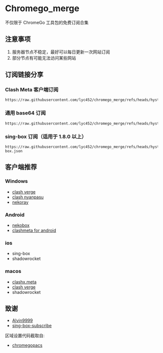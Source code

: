 # Chromego_merge

不仅限于 ChromeGo 工具包的免费订阅合集

## 注意事项

1. 服务器节点不稳定，最好可以每日更新一次网站订阅
2. 部分节点有可能无法访问某些网站

## 订阅链接分享

### Clash Meta 客户端订阅

```
https://raw.githubusercontent.com/lyc452/chromego_merge/refs/heads/hysteria/sub/merged_proxies_new.yaml
```

### 通用 base64 订阅

```
https://raw.githubusercontent.com/lyc452/chromego_merge/refs/heads/hysteria/sub/base64.txt
```

### sing-box 订阅（适用于 1.8.0 以上）

```
https://raw.githubusercontent.com/lyc452/chromego_merge/refs/heads/hysteria/sub/sing-box.json
```


## 客户端推荐

### Windows

- [clash verge](https://github.com/clash-verge-rev/clash-verge-rev) 
- [clash nyanpasu]( https://github.com/LibNyanpasu/clash-nyanpasu)
- [nekoray](https://github.com/MatsuriDayo/nekoray)

### Android

- [nekobox](https://github.com/MatsuriDayo/NekoBoxForAndroid)
- [clashmeta for android](https://github.com/MetaCubeX/ClashMetaForAndroid/releases)

### ios

- sing-box
- shadowrocket

### macos

- [clashx.meta](https://github.com/MetaCubeX/ClashX.Meta/releases)
- [clash verge](https://github.com/clash-verge-rev/clash-verge-rev) 
- shadowrocket

## 致谢

- [Alvin9999](https://github.com/Alvin9999/pac2/tree/master)
- [sing-box-subscribe](https://github.com/Toperlock/sing-box-subscribe)

区域设置代码截取自:

- [chromegopacs](https://github.com/markbang/chromegopacs)
